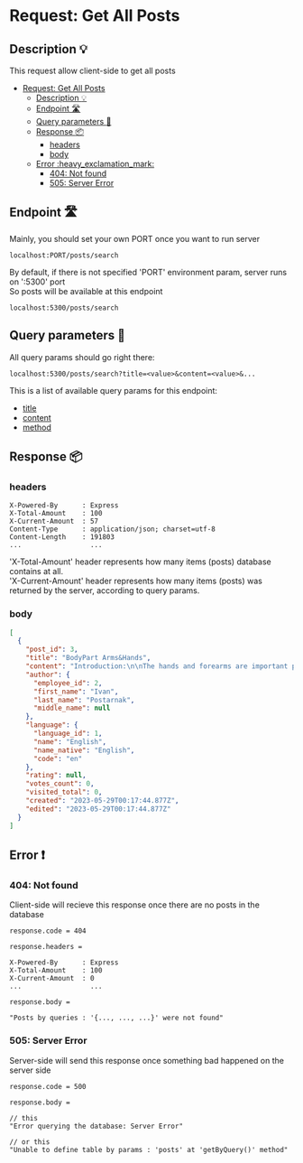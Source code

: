 # Request: Get All Posts

## Description :bulb:
This request allow client-side to get all posts  
- [Request: Get All Posts](#request-get-all-posts)
  - [Description :bulb:](#description-bulb)
  - [Endpoint :motorway:](#endpoint-motorway)
  - [Query parameters :pencil:](#query-parameters-pencil)
  - [Response :package:](#response-package)
    - [headers](#headers)
    - [body](#body)
  - [Error :heavy\_exclamation\_mark:](#error-heavy_exclamation_mark)
    - [404: Not found](#404-not-found)
    - [505: Server Error](#505-server-error)

## Endpoint :motorway:
Mainly, you should set your own PORT once you want to run server
```
localhost:PORT/posts/search
```
By default, if there is not specified 'PORT' environment param, server runs on ':5300' port    
So posts will be available at this endpoint
```
localhost:5300/posts/search
```

## Query parameters :pencil:
All query params should go right there:
```
localhost:5300/posts/search?title=<value>&content=<value>&...
```
This is a list of available query params for this endpoint:
- [title](../query.md#title)
- [content](../query.md#content)
- [method](../query.md#method)


## Response :package:
### headers
```
X-Powered-By      : Express
X-Total-Amount    : 100
X-Current-Amount  : 57
Content-Type      : application/json; charset=utf-8
Content-Length    : 191803
...                 ...
```
'X-Total-Amount' header represents how many items (posts) database contains at all.    
'X-Current-Amount' header represents how many items (posts) was returned by the server, according to query params.
### body
```json
[
  {
    "post_id": 3,
    "title": "BodyPart Arms&Hands",
    "content": "Introduction:\n\nThe hands and forearms are important parts of our body that enable us to perform various movements and perform tasks of everyday life. They consist of various structures, including bones, muscles, tendons, and joints. In this part, we ... we can enjoy freedom of movement, effectively perform tasks and fully participate in everyday life. Take care and take care of these important parts of your body, and they will serve you for many years.",
    "author": {
      "employee_id": 2,
      "first_name": "Ivan",
      "last_name": "Postarnak",
      "middle_name": null
    },
    "language": {
      "language_id": 1,
      "name": "English",
      "name_native": "English",
      "code": "en"
    },
    "rating": null,
    "votes_count": 0,
    "visited_total": 0,
    "created": "2023-05-29T00:17:44.877Z",
    "edited": "2023-05-29T00:17:44.877Z"
  }
]
```
## Error :heavy_exclamation_mark:
### 404: Not found
Client-side will recieve this response once there are no posts in the database
```
response.code = 404
```
```
response.headers =

X-Powered-By      : Express
X-Total-Amount    : 100
X-Current-Amount  : 0
...                 ...
```
```
response.body =

"Posts by queries : '{..., ..., ...}' were not found"
```
### 505: Server Error
Server-side will send this response once something bad happened on the server side
```
response.code = 500
```
```
response.body =

// this
"Error querying the database: Server Error"

// or this
"Unable to define table by params : 'posts' at 'getByQuery()' method"
```